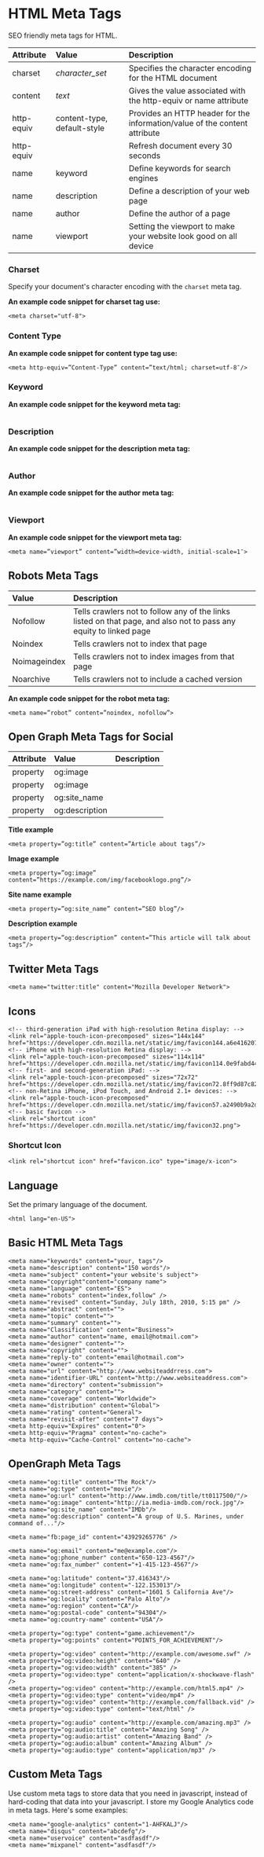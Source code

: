 # HTML Meta Tags
SEO friendly meta tags for HTML.

| Attribute             | Value | Description                           |
|:----------------------|:------|:---------------------------------|
| charset    | *character_set* | Specifies the character encoding for the HTML document |
| content    | *text*      | Gives the value associated with the http-equiv or name attribute |
| http-equiv | content-type, default-style | Provides an HTTP header for the information/value of the content attribute |
| http-equiv |             | Refresh document every 30 seconds |
| name       | keyword     |  Define keywords for search engines    |
| name       | description | Define a description of your web page |
| name       | author      | Define the author of a page           |
| name       | viewport    | Setting the viewport to make your website look good on all device |

### Charset
Specify your document's character encoding with the `charset` meta tag.

**An example code snippet for charset tag use:**  
```
<meta charset="utf-8">
```

### Content Type

**An example code snippet for content type tag use:**  
```
<meta http-equiv=”Content-Type” content=”text/html; charset=utf-8″/>
```

### Keyword

**An example code snippet for the keyword meta tag:**  
```

```

### Description

**An example code snippet for the description meta tag:**  
```

```

### Author

**An example code snippet for the author meta tag:**
```

```

### Viewport
**An example code snippet for the viewport meta tag:**  
```
<meta name=”viewport” content=”width=device-width, initial-scale=1″>
```

## Robots Meta Tags

| Value | Description |
|:------|:------------|
| Nofollow | Tells crawlers not to follow any of the links listed on that page, and also not to pass any equity to linked page |
| Noindex | Tells crawlers not to index that page |
| Noimageindex | Tells crawlers not to index images from that page |
| Noarchive | Tells crawlers not to include a cached version |

**An example code snippet for the robot meta tag:**  
```
<meta name=”robot” content=”noindex, nofollow”>
```

## Open Graph Meta Tags for Social

| Attribute | Value          | Description |
|:----------|:---------------|:------------|
| property  | og:image       | |
| property  | og:image       | |
| property  | og:site_name   | |
| property  | og:description | |

**Title example**  
```
<meta property=”og:title” content=”Article about tags”/>
```

**Image example**  
```
<meta property=”og:image” content=”https://example.com/img/facebooklogo.png”/>
```

**Site name example**  
```
<meta property=”og:site_name” content=”SEO blog”/>
```

**Description example**
```
<meta property=”og:description” content=”This article will talk about tags”/>
```

## Twitter Meta Tags

```
<meta name="twitter:title" content="Mozilla Developer Network">
```

## Icons

```
<!-- third-generation iPad with high-resolution Retina display: -->
<link rel="apple-touch-icon-precomposed" sizes="144x144" href="https://developer.cdn.mozilla.net/static/img/favicon144.a6e4162070f4.png">
<!-- iPhone with high-resolution Retina display: -->
<link rel="apple-touch-icon-precomposed" sizes="114x114" href="https://developer.cdn.mozilla.net/static/img/favicon114.0e9fabd44f85.png">
<!-- first- and second-generation iPad: -->
<link rel="apple-touch-icon-precomposed" sizes="72x72" href="https://developer.cdn.mozilla.net/static/img/favicon72.8ff9d87c82a0.png">
<!-- non-Retina iPhone, iPod Touch, and Android 2.1+ devices: -->
<link rel="apple-touch-icon-precomposed" href="https://developer.cdn.mozilla.net/static/img/favicon57.a2490b9a2d76.png">
<!-- basic favicon -->
<link rel="shortcut icon" href="https://developer.cdn.mozilla.net/static/img/favicon32.png">
```

### Shortcut Icon
```
<link rel="shortcut icon" href="favicon.ico" type="image/x-icon">
```

## Language
Set the primary language of the document.

```
<html lang="en-US">
```

## Basic HTML Meta Tags
```
<meta name="keywords" content="your, tags"/>
<meta name="description" content="150 words"/>
<meta name="subject" content="your website's subject">
<meta name="copyright"content="company name">
<meta name="language" content="ES">
<meta name="robots" content="index,follow" />
<meta name="revised" content="Sunday, July 18th, 2010, 5:15 pm" />
<meta name="abstract" content="">
<meta name="topic" content="">
<meta name="summary" content="">
<meta name="Classification" content="Business">
<meta name="author" content="name, email@hotmail.com">
<meta name="designer" content="">
<meta name="copyright" content="">
<meta name="reply-to" content="email@hotmail.com">
<meta name="owner" content="">
<meta name="url" content="http://www.websiteaddrress.com">
<meta name="identifier-URL" content="http://www.websiteaddress.com">
<meta name="directory" content="submission">
<meta name="category" content="">
<meta name="coverage" content="Worldwide">
<meta name="distribution" content="Global">
<meta name="rating" content="General">
<meta name="revisit-after" content="7 days">
<meta http-equiv="Expires" content="0">
<meta http-equiv="Pragma" content="no-cache">
<meta http-equiv="Cache-Control" content="no-cache">
```

## OpenGraph Meta Tags
```
<meta name="og:title" content="The Rock"/>
<meta name="og:type" content="movie"/>
<meta name="og:url" content="http://www.imdb.com/title/tt0117500/"/>
<meta name="og:image" content="http://ia.media-imdb.com/rock.jpg"/>
<meta name="og:site_name" content="IMDb"/>
<meta name="og:description" content="A group of U.S. Marines, under command of..."/>

<meta name="fb:page_id" content="43929265776" />

<meta name="og:email" content="me@example.com"/>
<meta name="og:phone_number" content="650-123-4567"/>
<meta name="og:fax_number" content="+1-415-123-4567"/>

<meta name="og:latitude" content="37.416343"/>
<meta name="og:longitude" content="-122.153013"/>
<meta name="og:street-address" content="1601 S California Ave"/>
<meta name="og:locality" content="Palo Alto"/>
<meta name="og:region" content="CA"/>
<meta name="og:postal-code" content="94304"/>
<meta name="og:country-name" content="USA"/>

<meta property="og:type" content="game.achievement"/>
<meta property="og:points" content="POINTS_FOR_ACHIEVEMENT"/>

<meta property="og:video" content="http://example.com/awesome.swf" />
<meta property="og:video:height" content="640" />
<meta property="og:video:width" content="385" />
<meta property="og:video:type" content="application/x-shockwave-flash" />
<meta property="og:video" content="http://example.com/html5.mp4" />
<meta property="og:video:type" content="video/mp4" />
<meta property="og:video" content="http://example.com/fallback.vid" />
<meta property="og:video:type" content="text/html" />

<meta property="og:audio" content="http://example.com/amazing.mp3" />
<meta property="og:audio:title" content="Amazing Song" />
<meta property="og:audio:artist" content="Amazing Band" />
<meta property="og:audio:album" content="Amazing Album" />
<meta property="og:audio:type" content="application/mp3" />
```

## Custom Meta Tags
Use custom meta tags to store data that you need in javascript, instead of hard-coding that data into your javascript. I store my Google Analytics code in meta tags. Here's some examples:

```
<meta name="google-analytics" content="1-AHFKALJ"/>
<meta name="disqus" content="abcdefg"/>
<meta name="uservoice" content="asdfasdf"/>
<meta name="mixpanel" content="asdfasdf"/>
```

